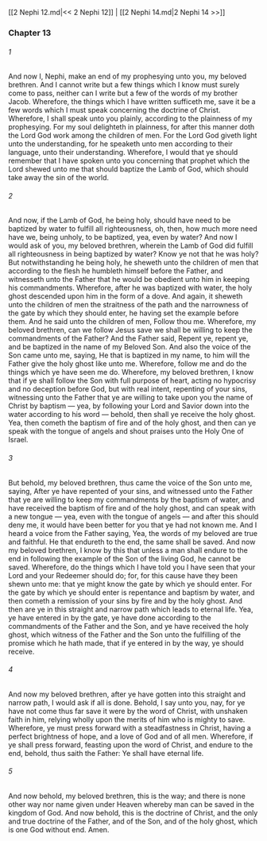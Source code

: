 [[2 Nephi 12.md|<< 2 Nephi 12]]  |  [[2 Nephi 14.md|2 Nephi 14 >>]]

### Chapter 13
###### 1
And now I, Nephi, make an end of my prophesying unto you, my beloved brethren. And I cannot write but a few things which I know must surely come to pass, neither can I write but a few of the words of my brother Jacob. Wherefore, the things which I have written sufficeth me, save it be a few words which I must speak concerning the doctrine of Christ. Wherefore, I shall speak unto you plainly, according to the plainness of my prophesying. For my soul delighteth in plainness, for after this manner doth the Lord God work among the children of men. For the Lord God giveth light unto the understanding, for he speaketh unto men according to their language, unto their understanding. Wherefore, I would that ye should remember that I have spoken unto you concerning that prophet which the Lord shewed unto me that should baptize the Lamb of God, which should take away the sin of the world.

###### 2
And now, if the Lamb of God, he being holy, should have need to be baptized by water to fulfill all righteousness, oh, then, how much more need have we, being unholy, to be baptized, yea, even by water? And now I would ask of you, my beloved brethren, wherein the Lamb of God did fulfill all righteousness in being baptized by water? Know ye not that he was holy? But notwithstanding he being holy, he sheweth unto the children of men that according to the flesh he humbleth himself before the Father, and witnesseth unto the Father that he would be obedient unto him in keeping his commandments. Wherefore, after he was baptized with water, the holy ghost descended upon him in the form of a dove. And again, it sheweth unto the children of men the straitness of the path and the narrowness of the gate by which they should enter, he having set the example before them. And he said unto the children of men, Follow thou me. Wherefore, my beloved brethren, can we follow Jesus save we shall be willing to keep the commandments of the Father? And the Father said, Repent ye, repent ye, and be baptized in the name of my Beloved Son. And also the voice of the Son came unto me, saying, He that is baptized in my name, to him will the Father give the holy ghost like unto me. Wherefore, follow me and do the things which ye have seen me do. Wherefore, my beloved brethren, I know that if ye shall follow the Son with full purpose of heart, acting no hypocrisy and no deception before God, but with real intent, repenting of your sins, witnessing unto the Father that ye are willing to take upon you the name of Christ by baptism — yea, by following your Lord and Savior down into the water according to his word — behold, then shall ye receive the holy ghost. Yea, then cometh the baptism of fire and of the holy ghost, and then can ye speak with the tongue of angels and shout praises unto the Holy One of Israel.

###### 3
But behold, my beloved brethren, thus came the voice of the Son unto me, saying, After ye have repented of your sins, and witnessed unto the Father that ye are willing to keep my commandments by the baptism of water, and have received the baptism of fire and of the holy ghost, and can speak with a new tongue — yea, even with the tongue of angels — and after this should deny me, it would have been better for you that ye had not known me. And I heard a voice from the Father saying, Yea, the words of my beloved are true and faithful. He that endureth to the end, the same shall be saved. And now my beloved brethren, I know by this that unless a man shall endure to the end in following the example of the Son of the living God, he cannot be saved. Wherefore, do the things which I have told you I have seen that your Lord and your Redeemer should do; for, for this cause have they been shewn unto me: that ye might know the gate by which ye should enter. For the gate by which ye should enter is repentance and baptism by water, and then cometh a remission of your sins by fire and by the holy ghost. And then are ye in this straight and narrow path which leads to eternal life. Yea, ye have entered in by the gate, ye have done according to the commandments of the Father and the Son, and ye have received the holy ghost, which witness of the Father and the Son unto the fulfilling of the promise which he hath made, that if ye entered in by the way, ye should receive.

###### 4
And now my beloved brethren, after ye have gotten into this straight and narrow path, I would ask if all is done. Behold, I say unto you, nay, for ye have not come thus far save it were by the word of Christ, with unshaken faith in him, relying wholly upon the merits of him who is mighty to save. Wherefore, ye must press forward with a steadfastness in Christ, having a perfect brightness of hope, and a love of God and of all men. Wherefore, if ye shall press forward, feasting upon the word of Christ, and endure to the end, behold, thus saith the Father: Ye shall have eternal life.

###### 5
And now behold, my beloved brethren, this is the way; and there is none other way nor name given under Heaven whereby man can be saved in the kingdom of God. And now behold, this is the doctrine of Christ, and the only and true doctrine of the Father, and of the Son, and of the holy ghost, which is one God without end. Amen.